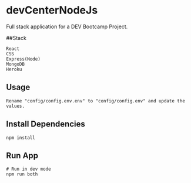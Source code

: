 # devCenterNodeJs

Full stack application for a DEV Bootcamp Project.

##Stack

```
React
CSS
Express(Node)
MongoDB
Heroku
```

## Usage

```
Rename "config/config.env.env" to "config/config.env" and update the values.
```

## Install Dependencies

```
npm install
```

## Run App

```
# Run in dev mode
npm run both
```
